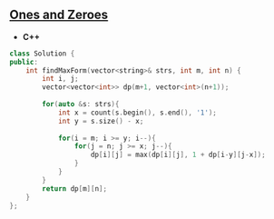 ## [Ones and Zeroes](https://leetcode.com/problems/ones-and-zeroes/)

* **C++**
```cpp
class Solution {
public:
    int findMaxForm(vector<string>& strs, int m, int n) {
        int i, j;
        vector<vector<int>> dp(m+1, vector<int>(n+1));
        
        for(auto &s: strs){
            int x = count(s.begin(), s.end(), '1');
            int y = s.size() - x;
            
            for(i = m; i >= y; i--){
                for(j = n; j >= x; j--){
                    dp[i][j] = max(dp[i][j], 1 + dp[i-y][j-x]);
                }
            }
        }
        return dp[m][n];
    }
};
```
